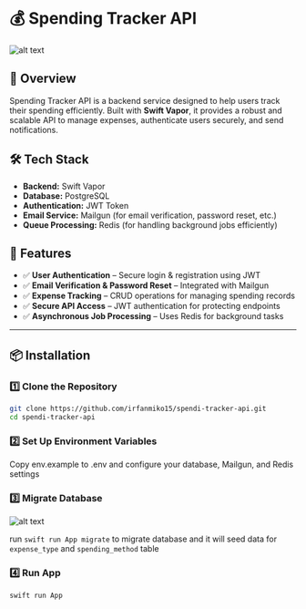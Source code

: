 # 💰 Spending Tracker API
![alt text](https://github.com/irfanmiko15/spendi-tracker-api/blob/main/vapor.png)

## 📌 Overview
Spending Tracker API is a backend service designed to help users track their spending efficiently. Built with **Swift Vapor**, it provides a robust and scalable API to manage expenses, authenticate users securely, and send notifications.

## 🛠️ Tech Stack
- **Backend:** Swift Vapor  
- **Database:** PostgreSQL  
- **Authentication:** JWT Token  
- **Email Service:** Mailgun (for email verification, password reset, etc.)  
- **Queue Processing:** Redis (for handling background jobs efficiently)  

## 🚀 Features
- ✅ **User Authentication** – Secure login & registration using JWT  
- ✅ **Email Verification & Password Reset** – Integrated with Mailgun  
- ✅ **Expense Tracking** – CRUD operations for managing spending records  
- ✅ **Secure API Access** – JWT authentication for protecting endpoints  
- ✅ **Asynchronous Job Processing** – Uses Redis for background tasks  

---

## 📦 Installation

### 1️⃣ Clone the Repository
```sh
git clone https://github.com/irfanmiko15/spendi-tracker-api.git
cd spendi-tracker-api
```

### 2️⃣ Set Up Environment Variables
Copy env.example to .env and configure your database, Mailgun, and Redis settings


### 3️⃣ Migrate Database
![alt text](https://github.com/irfanmiko15/spendi-tracker-api/blob/main/db_schema.png)

run ```swift run App migrate``` to migrate database and it will seed data for ```expense_type``` and ```spending_method``` table

### 4️⃣ Run App
```swift run App```

